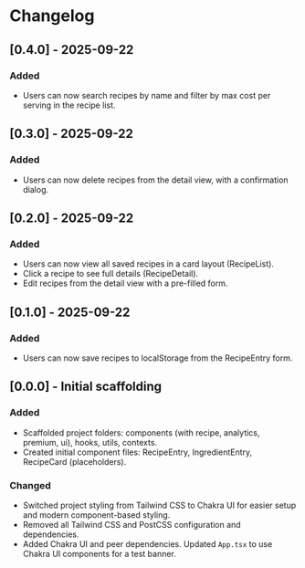 # Changelog

## [0.4.0] - 2025-09-22

### Added

- Users can now search recipes by name and filter by max cost per serving in the recipe list.

## [0.3.0] - 2025-09-22

### Added

- Users can now delete recipes from the detail view, with a confirmation dialog.

## [0.2.0] - 2025-09-22

### Added

- Users can now view all saved recipes in a card layout (RecipeList).
- Click a recipe to see full details (RecipeDetail).
- Edit recipes from the detail view with a pre-filled form.

## [0.1.0] - 2025-09-22

### Added

- Users can now save recipes to localStorage from the RecipeEntry form.

## [0.0.0] - Initial scaffolding

### Added

- Scaffolded project folders: components (with recipe, analytics, premium, ui), hooks, utils, contexts.
- Created initial component files: RecipeEntry, IngredientEntry, RecipeCard (placeholders).

### Changed

- Switched project styling from Tailwind CSS to Chakra UI for easier setup and modern component-based styling.
- Removed all Tailwind CSS and PostCSS configuration and dependencies.
- Added Chakra UI and peer dependencies. Updated `App.tsx` to use Chakra UI components for a test banner.
